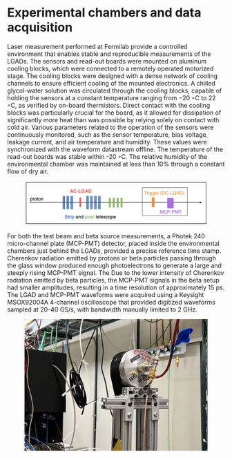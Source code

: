 # Experimental chambers and data acquisition

Laser measurement performed at Fermilab provide a controlled environment that enables stable and reproducible measurements of the LGADs.
The sensors and read-out boards were mounted on aluminum cooling blocks, which were connected to a remotely operated motorized stage.
The cooling blocks were designed with a dense network of cooling channels to ensure efficient cooling of the mounted electronics.
A chilled glycol-water solution was circulated through the cooling blocks, capable of holding the sensors at a constant temperature ranging from −20 ◦C to 22 ◦C, as verified by on-board thermistors.
Direct contact with the cooling blocks was particularly crucial for the board, as it allowed for dissipation of significantly more heat than was possible by relying solely on contact with cold air. 
Various parameters related to the operation of the sensors were continuously monitored, such as the sensor temperature, bias voltage, leakage current, and air temperature and humidity. 
These values were synchronized with the waveform datastream offline. The temperature of the read-out boards was stable within -20 ◦C. The relative humidity of the environmental chamber was maintained at less than 10% through a constant flow of dry air.
<figure>
<img src="images/diagram.png"/>
</figure>
For both the test beam and beta source measurements, a Photek 240 micro-channel plate (MCP-PMT) detector, placed inside the environmental chambers just behind the LGADs, provided a precise reference time stamp. Cherenkov radiation emitted by protons or beta particles passing through the glass window produced enough photoelectrons to generate a large and steeply rising MCP-PMT signal. The
Due to the lower intensity of Cherenkov radiation emitted by beta particles, the MCP-PMT signals in the beta setup had smaller amplitudes, resulting in a time resolution of approximately 15 ps.
The LGAD and MCP-PMT waveforms were acquired using a Keysight MSOX92004A 4-channel oscilloscope that provided digitized waveforms sampled at 20-40 GS/s, with bandwidth manually limited to 2 GHz.
<figure>
<img src="images/mcp.png"/>
</figure>
